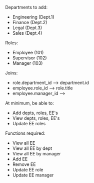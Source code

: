 Departments to add:
- Engineering (Dept.1)
- Finance (Dept.2)
- Legal (Dept.3)
- Sales (Dept.4)

Roles:
- Employee (101)
- Supervisor (102)
- Manager (103)

Joins:
- role.department_id --> department.id
- employee.role_id --> role.title
- employee.manager_id --> 

At minimum, be able to:
- Add depts, roles, EE's
- View depts, roles, EE's
- Update EE roles

Functions required:
- View all EE
- View all EE by dept
- View all EE by manager
- Add EE
- Remove EE
- Update EE role
- Update EE manager